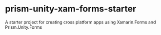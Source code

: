 # prism-unity-xam-forms-starter
A starter project for creating cross platform apps using Xamarin.Forms and Prism.Unity.Forms
